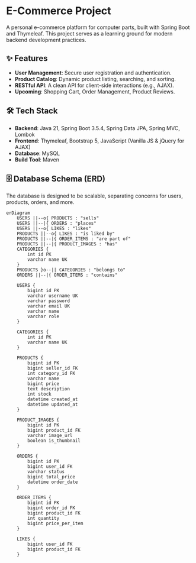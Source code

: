 # E-Commerce Project

A personal e-commerce platform for computer parts, built with Spring Boot and Thymeleaf. This project serves as a learning ground for modern backend development practices.

## ✨ Features

-   **User Management**: Secure user registration and authentication.
-   **Product Catalog**: Dynamic product listing, searching, and sorting.
-   **RESTful API**: A clean API for client-side interactions (e.g., AJAX).
-   **Upcoming**: Shopping Cart, Order Management, Product Reviews.

## 🛠️ Tech Stack

-   **Backend**: Java 21, Spring Boot 3.5.4, Spring Data JPA, Spring MVC, Lombok
-   **Frontend**: Thymeleaf, Bootstrap 5, JavaScript (Vanilla JS & jQuery for AJAX)
-   **Database**: MySQL
-   **Build Tool**: Maven

## 🗄️ Database Schema (ERD)

The database is designed to be scalable, separating concerns for users, products, orders, and more.

```mermaid
erDiagram
    USERS ||--o{ PRODUCTS : "sells"
    USERS ||--|{ ORDERS : "places"
    USERS ||--o{ LIKES : "likes"
    PRODUCTS ||--o{ LIKES : "is liked by"
    PRODUCTS ||--|{ ORDER_ITEMS : "are part of"
    PRODUCTS ||--|{ PRODUCT_IMAGES : "has"
    CATEGORIES {
        int id PK
        varchar name UK
    }
    PRODUCTS }o--|| CATEGORIES : "belongs to"
    ORDERS ||--|{ ORDER_ITEMS : "contains"

    USERS {
        bigint id PK
        varchar username UK
        varchar password
        varchar email UK
        varchar name
        varchar role
    }

    CATEGORIES {
        int id PK
        varchar name UK
    }

    PRODUCTS {
        bigint id PK
        bigint seller_id FK
        int category_id FK
        varchar name
        bigint price
        text description
        int stock
        datetime created_at
        datetime updated_at
    }

    PRODUCT_IMAGES {
        bigint id PK
        bigint product_id FK
        varchar image_url
        boolean is_thumbnail
    }

    ORDERS {
        bigint id PK
        bigint user_id FK
        varchar status
        bigint total_price
        datetime order_date
    }

    ORDER_ITEMS {
        bigint id PK
        bigint order_id FK
        bigint product_id FK
        int quantity
        bigint price_per_item
    }

    LIKES {
        bigint user_id FK
        bigint product_id FK
    }

